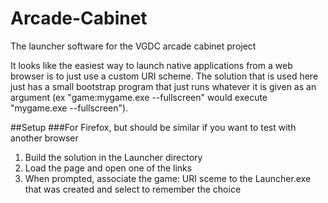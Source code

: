# Arcade-Cabinet
The launcher software for the VGDC arcade cabinet project

It looks like the easiest way to launch native applications from a web browser is to just use a custom URI scheme. The solution that is used here just has a small bootstrap program that just runs whatever it is given as an argument (ex "game:mygame.exe --fullscreen" would execute "mygame.exe --fullscreen").

##Setup
###For Firefox, but should be similar if you want to test with another browser
1. Build the solution in the Launcher directory
2. Load the page and open one of the links
3. When prompted, associate the game: URI sceme to the Launcher.exe that was created and select to remember the choice